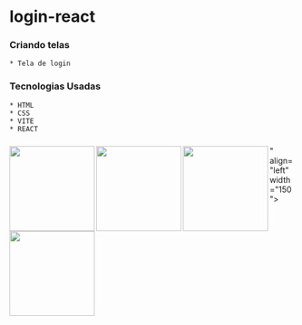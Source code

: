 # login-react
### Criando telas 
    * Tela de login

### Tecnologias Usadas
    * HTML
    * CSS
    * VITE
    * REACT

### 
<img src="https://www.alura.com.br/artigos/assets/html-css-js/imagem-1.png" align="left" width="150">
<img src="https://cdn-icons-png.flaticon.com/512/919/919826.png" align="left" width="150">
<img src="https://vitejs.dev/logo-with-shadow.png" align="left" width="150">
<img src="https://vitejs.dev/logo-with-shadow.png" align="left" width="150">" align="left" width="150">
